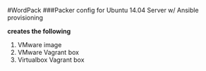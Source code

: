 #WordPack
###Packer config for Ubuntu 14.04 Server w/ Ansible provisioning

**creates the following**

1. VMware image
2. VMware Vagrant box
3. Virtualbox Vagrant box
